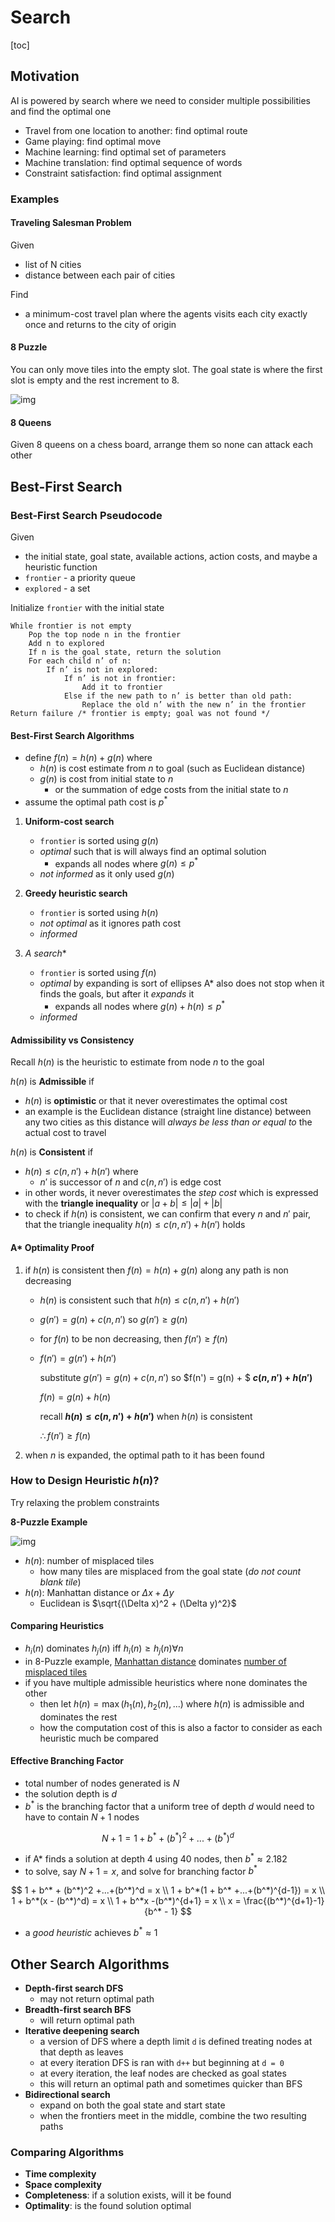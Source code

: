 # Search

[toc]

## Motivation

AI is powered by search where we need to consider multiple possibilities and find the optimal one

- Travel from one location to another: find optimal route
- Game playing: find optimal move
- Machine learning: find optimal set of parameters
- Machine translation: find optimal sequence of words
- Constraint satisfaction: find optimal assignment

### Examples

#### Traveling Salesman Problem

Given

- list of N cities
- distance between each pair of cities

Find

- a minimum-cost travel plan where the agents visits each city exactly once and returns to the city of origin 

#### 8 Puzzle

You can only move tiles into the empty slot. The goal state is where the first slot is empty and the rest increment to 8.

![img](images/Capture.png)

#### 8 Queens

Given 8 queens on a chess board, arrange them so none can attack each other

## Best-First Search

### Best-First Search Pseudocode

Given

- the initial state, goal state, available actions, action costs, and maybe a heuristic function
- `frontier` - a priority queue
- `explored` - a set

Initialize `frontier` with the initial state  

```pseudocode
While frontier is not empty  
    Pop the top node n in the frontier  
    Add n to explored  
    If n is the goal state, return the solution
    For each child n’ of n:  
        If n’ is not in explored:  
            If n’ is not in frontier:
            	Add it to frontier  
            Else if the new path to n’ is better than old path:
            	Replace the old n’ with the new n’ in the frontier  
Return failure /* frontier is empty; goal was not found */
```

#### Best-First Search Algorithms

- define $f(n)=h(n)+g(n)$ where
  - $h(n)$ is cost estimate from $n$ to goal (such as Euclidean distance)
  - $g(n)$ is cost from initial state to $n$ 
    - or the summation of edge costs from the initial state to $n$
- assume the optimal path cost is $p^*$

1. **Uniform-cost search**
   - `frontier` is sorted using $g(n)$
   - *optimal* such that is will always find an optimal solution
     - expands all nodes where $g(n) \le p^*$
   - *not informed* as it only used $g(n)$
   
2. **Greedy heuristic search**
   - `frontier` is sorted using $h(n)$
   - *not optimal* as it ignores path cost
   - *informed*
   
3. **A* search**
   - `frontier` is sorted using $f(n)$
   - *optimal* by expanding is sort of ellipses
     A* also does not stop when it finds the goals, but after it *expands* it
     - expands all nodes where $g(n) + h(n) \le p^*$
   - *informed*

#### Admissibility vs Consistency

Recall $h(n)$ is the heuristic to estimate from node $n$ to the goal

$h(n)$ is **Admissible** if

* $h(n)$ is **optimistic** or that it never overestimates the optimal cost
* an example is the Euclidean distance (straight line distance) between any two cities as this distance will *always be less than or equal to* the actual cost to travel

$h(n)$ is  **Consistent** if

* $h(n) \le c(n, n') + h(n')$ where
  * $n'$ is successor of $n$ and $c(n, n')$ is edge cost
* in other words, it never overestimates the *step cost* which is expressed with the **triangle inequality** or $|a+b| \le |a| + |b|$
* to check if $h(n)$ is consistent, we can confirm that every $n$ and $n'$ pair, that the triangle inequality $h(n) \le c(n, n') + h(n')$ holds

#### A* Optimality Proof

1. if $h(n)$ is consistent then $f(n) = h(n) + g(n)$ along any path is non decreasing

   - $h(n)$ is consistent such that $h(n) \le c(n, n') + h(n')$

   - $g(n') = g(n) + c(n, n')$ so $g(n') \ge g(n)$

   - for $f(n)$ to be non decreasing, then $f(n') \ge f(n)$

   - $f(n') = g(n') + h(n')$

     substitute $g(n') = g(n) + c(n, n')$ so
     $f(n') = g(n) + $ **$c(n, n') + h(n')$**

     $f(n) = g(n) + h(n)$

     recall **$h(n) \le c(n, n') + h(n')$** when $h(n)$ is consistent

     $\therefore f(n') \ge f(n)$ 

2. when $n$ is expanded, the optimal path to it has been found

### How to Design Heuristic $h(n)$?

Try relaxing the problem constraints

**8-Puzzle Example**

![img](images/Capture.png)

* $h(n):$ number of misplaced tiles
  * how many tiles are misplaced from the goal state (*do not count blank tile*)
* $h(n):$ Manhattan distance or $\Delta x + \Delta y$
  * Euclidean is $\sqrt{(\Delta x)^2 + (\Delta y)^2}$

#### Comparing Heuristics

* $h_i(n)$ dominates $h_j(n)$ iff $h_i(n) \ge h_j(n) \forall n$
* in 8-Puzzle example,  <u>Manhattan distance</u> dominates <u>number of misplaced tiles</u>
* if you have multiple admissible heuristics where  none dominates the other
  * then let $h(n) = \max (h_1(n), h_2(n), ...)$ where $h(n)$ is admissible and dominates the rest
  * how the computation cost of this is also a factor to consider as each heuristic much be compared

#### Effective Branching Factor

- total number of nodes generated is $N$
- the solution depth is $d$
- $b^*$ is the branching factor that a uniform tree of depth $d$ would need to have to contain $N+1$ nodes

$$
N+1 = 1 + b^* + (b^*)^2+...+(b^*)^d
$$

* if A* finds a solution at depth 4 using 40 nodes, then $b^* \approx 2.182$
* to solve, say $N+1 = x$, and solve for branching factor $b^*$

$$
1 + b^* + (b^*)^2 +...+(b^*)^d = x \\
1 + b^*(1 + b^* +...+(b^*)^{d-1}) = x \\
1 + b^*(x - (b^*)^d) = x \\
1 + b^*x -(b^*)^{d+1} = x \\
x = \frac{(b^*)^{d+1}-1}{b^* - 1}
$$



* a *good heuristic* achieves $b^* \approx 1$

## Other Search Algorithms

- **Depth-first search DFS**
  - may not return optimal path
- **Breadth-first search BFS**
  - will return optimal path
- **Iterative deepening search**
  - a version of DFS where a depth limit `d` is defined treating nodes at that depth as leaves
  - at every iteration DFS is ran with `d++` but beginning at `d = 0`
  - at every iteration, the leaf nodes are checked as goal states
  - this will return an optimal path and sometimes quicker than BFS
- **Bidirectional search**
  - expand on both the goal state and start state
  - when the frontiers meet in the middle, combine the two resulting paths

### Comparing Algorithms

* **Time complexity**
* **Space complexity**
* **Completeness**: if a solution exists, will it be found
* **Optimality**: is the found solution optimal

